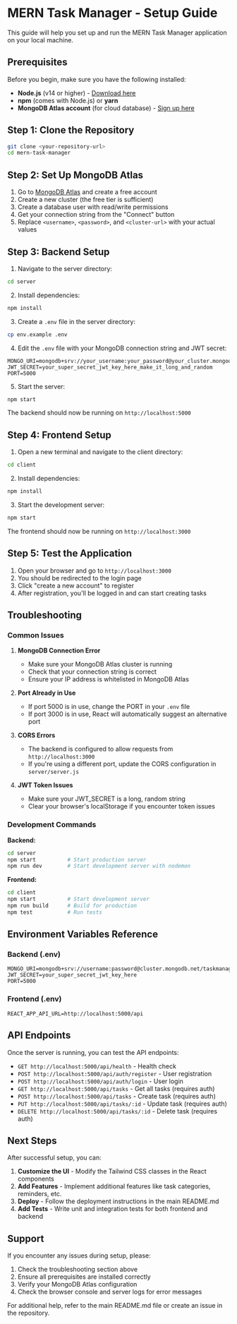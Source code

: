 # MERN Task Manager - Setup Guide

This guide will help you set up and run the MERN Task Manager application on your local machine.

## Prerequisites

Before you begin, make sure you have the following installed:

- **Node.js** (v14 or higher) - [Download here](https://nodejs.org/)
- **npm** (comes with Node.js) or **yarn**
- **MongoDB Atlas account** (for cloud database) - [Sign up here](https://www.mongodb.com/atlas)

## Step 1: Clone the Repository

```bash
git clone <your-repository-url>
cd mern-task-manager
```

## Step 2: Set Up MongoDB Atlas

1. Go to [MongoDB Atlas](https://www.mongodb.com/atlas) and create a free account
2. Create a new cluster (the free tier is sufficient)
3. Create a database user with read/write permissions
4. Get your connection string from the "Connect" button
5. Replace `<username>`, `<password>`, and `<cluster-url>` with your actual values

## Step 3: Backend Setup

1. Navigate to the server directory:
```bash
cd server
```

2. Install dependencies:
```bash
npm install
```

3. Create a `.env` file in the server directory:
```bash
cp env.example .env
```

4. Edit the `.env` file with your MongoDB connection string and JWT secret:
```env
MONGO_URI=mongodb+srv://your_username:your_password@your_cluster.mongodb.net/taskmanager
JWT_SECRET=your_super_secret_jwt_key_here_make_it_long_and_random
PORT=5000
```

5. Start the server:
```bash
npm start
```

The backend should now be running on `http://localhost:5000`

## Step 4: Frontend Setup

1. Open a new terminal and navigate to the client directory:
```bash
cd client
```

2. Install dependencies:
```bash
npm install
```

3. Start the development server:
```bash
npm start
```

The frontend should now be running on `http://localhost:3000`

## Step 5: Test the Application

1. Open your browser and go to `http://localhost:3000`
2. You should be redirected to the login page
3. Click "create a new account" to register
4. After registration, you'll be logged in and can start creating tasks

## Troubleshooting

### Common Issues

1. **MongoDB Connection Error**
   - Make sure your MongoDB Atlas cluster is running
   - Check that your connection string is correct
   - Ensure your IP address is whitelisted in MongoDB Atlas

2. **Port Already in Use**
   - If port 5000 is in use, change the PORT in your `.env` file
   - If port 3000 is in use, React will automatically suggest an alternative port

3. **CORS Errors**
   - The backend is configured to allow requests from `http://localhost:3000`
   - If you're using a different port, update the CORS configuration in `server/server.js`

4. **JWT Token Issues**
   - Make sure your JWT_SECRET is a long, random string
   - Clear your browser's localStorage if you encounter token issues

### Development Commands

**Backend:**
```bash
cd server
npm start          # Start production server
npm run dev        # Start development server with nodemon
```

**Frontend:**
```bash
cd client
npm start          # Start development server
npm run build      # Build for production
npm test           # Run tests
```

## Environment Variables Reference

### Backend (.env)
```env
MONGO_URI=mongodb+srv://username:password@cluster.mongodb.net/taskmanager
JWT_SECRET=your_super_secret_jwt_key_here
PORT=5000
```

### Frontend (.env)
```env
REACT_APP_API_URL=http://localhost:5000/api
```

## API Endpoints

Once the server is running, you can test the API endpoints:

- `GET http://localhost:5000/api/health` - Health check
- `POST http://localhost:5000/api/auth/register` - User registration
- `POST http://localhost:5000/api/auth/login` - User login
- `GET http://localhost:5000/api/tasks` - Get all tasks (requires auth)
- `POST http://localhost:5000/api/tasks` - Create task (requires auth)
- `PUT http://localhost:5000/api/tasks/:id` - Update task (requires auth)
- `DELETE http://localhost:5000/api/tasks/:id` - Delete task (requires auth)

## Next Steps

After successful setup, you can:

1. **Customize the UI** - Modify the Tailwind CSS classes in the React components
2. **Add Features** - Implement additional features like task categories, reminders, etc.
3. **Deploy** - Follow the deployment instructions in the main README.md
4. **Add Tests** - Write unit and integration tests for both frontend and backend

## Support

If you encounter any issues during setup, please:

1. Check the troubleshooting section above
2. Ensure all prerequisites are installed correctly
3. Verify your MongoDB Atlas configuration
4. Check the browser console and server logs for error messages

For additional help, refer to the main README.md file or create an issue in the repository. 